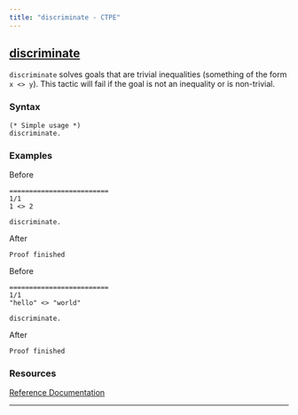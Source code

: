 ```yaml
---
title: "discriminate - CTPE"
---
```


## [discriminate](/ctpe/SpecificSolvers/discriminate.html)

`discriminate` solves goals that are trivial inequalities (something of the form `x <> y`).
This tactic will fail if the goal is not an inequality or is non-trivial.

### Syntax

```coq
(* Simple usage *)
discriminate.
```

### Examples

Before
```coq
=========================
1/1
1 <> 2
```

```coq
discriminate.
```

After
```coq
Proof finished
```

Before
```coq
=========================
1/1
"hello" <> "world"
```

```coq
discriminate.
```

After
```coq
Proof finished
```

### Resources

[Reference Documentation](https://coq.inria.fr/doc/master/refman/proofs/writing-proofs/reasoning-inductives.html#coq:tacn.discriminate)

<hr>
